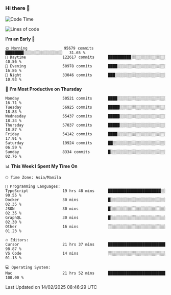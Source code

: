 ### Hi there 👋

<!--START_SECTION:waka-->
![Code Time](http://img.shields.io/badge/Code%20Time-5%2C857%20hrs%2023%20mins-blue)

![Lines of code](https://img.shields.io/badge/From%20Hello%20World%20I%27ve%20Written-117.7%20million%20lines%20of%20code-blue)

**I'm an Early 🐤** 

```text
🌞 Morning                95679 commits       ████████░░░░░░░░░░░░░░░░░   31.65 % 
🌆 Daytime                122617 commits      ██████████░░░░░░░░░░░░░░░   40.56 % 
🌃 Evening                50978 commits       ████░░░░░░░░░░░░░░░░░░░░░   16.86 % 
🌙 Night                  33046 commits       ███░░░░░░░░░░░░░░░░░░░░░░   10.93 % 
```
📅 **I'm Most Productive on Thursday** 

```text
Monday                   50521 commits       ████░░░░░░░░░░░░░░░░░░░░░   16.71 % 
Tuesday                  56925 commits       █████░░░░░░░░░░░░░░░░░░░░   18.83 % 
Wednesday                55437 commits       █████░░░░░░░░░░░░░░░░░░░░   18.34 % 
Thursday                 57037 commits       █████░░░░░░░░░░░░░░░░░░░░   18.87 % 
Friday                   54142 commits       ████░░░░░░░░░░░░░░░░░░░░░   17.91 % 
Saturday                 19924 commits       ██░░░░░░░░░░░░░░░░░░░░░░░   06.59 % 
Sunday                   8334 commits        █░░░░░░░░░░░░░░░░░░░░░░░░   02.76 % 
```


📊 **This Week I Spent My Time On** 

```text
🕑︎ Time Zone: Asia/Manila

💬 Programming Languages: 
TypeScript               19 hrs 48 mins      ███████████████████████░░   90.55 % 
Docker                   30 mins             █░░░░░░░░░░░░░░░░░░░░░░░░   02.35 % 
JSON                     30 mins             █░░░░░░░░░░░░░░░░░░░░░░░░   02.35 % 
GraphQL                  30 mins             █░░░░░░░░░░░░░░░░░░░░░░░░   02.30 % 
Other                    16 mins             ░░░░░░░░░░░░░░░░░░░░░░░░░   01.23 % 

🔥 Editors: 
Cursor                   21 hrs 37 mins      █████████████████████████   98.87 % 
VS Code                  14 mins             ░░░░░░░░░░░░░░░░░░░░░░░░░   01.13 % 

💻 Operating System: 
Mac                      21 hrs 52 mins      █████████████████████████   100.00 % 
```


 Last Updated on 14/02/2025 08:46:29 UTC
<!--END_SECTION:waka-->


<!--
**rad182/rad182** is a ✨ _special_ ✨ repository because its `README.md` (this file) appears on your GitHub profile.

Here are some ideas to get you started:

- 🔭 I’m currently working on ...
- 🌱 I’m currently learning ...
- 👯 I’m looking to collaborate on ...
- 🤔 I’m looking for help with ...
- 💬 Ask me about ...
- 📫 How to reach me: ...
- 😄 Pronouns: ...
- ⚡ Fun fact: ...
-->
